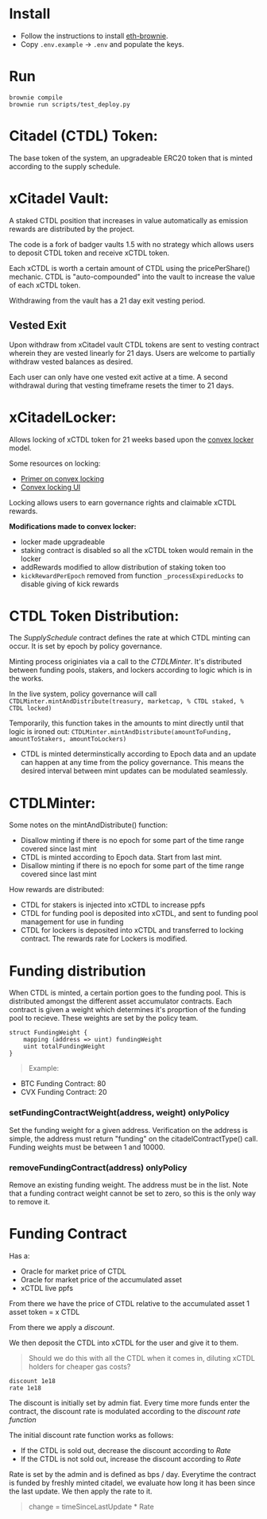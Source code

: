 # Install
- Follow the instructions to install [eth-brownie](https://github.com/eth-brownie/brownie).
- Copy `.env.example` -> `.env` and populate the keys.

# Run
```
brownie compile
brownie run scripts/test_deploy.py
```

# Citadel (CTDL) Token:
The base token of the system, an upgradeable ERC20 token that is minted according to the supply schedule.

# xCitadel Vault:
A staked CTDL position that increases in value automatically as emission rewards are distributed by the project.

The code is a fork of badger vaults 1.5 with no strategy which allows users to deposit CTDL token and receive xCTDL token. 

Each xCTDL is worth a certain amount of CTDL using the pricePerShare() mechanic.
CTDL is "auto-compounded" into the vault to increase the value of each xCTDL token.

Withdrawing from the vault has a 21 day exit vesting period.

## Vested Exit
Upon withdraw from xCitadel vault CTDL tokens are sent to vesting contract wherein they are vested linearly for 21 days. Users are welcome to partially withdraw vested balances as desired.

Each user can only have one vested exit active at a time. A second withdrawal during that vesting timeframe resets the timer to 21 days.

# xCitadelLocker:
Allows locking of xCTDL token for 21 weeks based upon the [convex locker](https://github.com/convex-eth/platform/blob/main/contracts/contracts/CvxLocker.sol) model.

Some resources on locking:
- [Primer on convex locking](https://docs.convexfinance.com/convexfinance/general-information/voting-and-gauge-weights/vote-locking)
- [Convex locking UI](https://www.convexfinance.com/lock-cvx)

Locking allows users to earn governance rights and claimable xCTDL rewards.

<strong> Modifications made to convex locker: </strong>
- locker made upgradeable
- staking contract is disabled so all the xCTDL token would remain in the locker
- addRewards modified to allow distribution of staking token too
- `kickRewardPerEpoch` removed from function `_processExpiredLocks` to disable giving of kick rewards

# CTDL Token Distribution:
The _SupplySchedule_ contract defines the rate at which CTDL minting can occur. It is set by epoch by policy governance.

Minting process originiates via a call to the _CTDLMinter_. It's distributed between funding pools, stakers, and lockers according to logic which is in the works.

In the live system, policy governance will call `CTDLMinter.mintAndDistribute(treasury, marketcap, % CTDL staked, % CTDL locked)`

Temporarily, this function takes in the amounts to mint directly until that logic is ironed out:
`CTDLMinter.mintAndDistribute(amountToFunding, amountToStakers, amountToLockers)`

- CTDL is minted determinstically according to Epoch data and an update can happen at any time from the policy governance. This means the desired interval between mint updates can be modulated seamlessly.

# CTDLMinter:
Some notes on the mintAndDistribute() function:
- Disallow minting if there is no epoch for some part of the time range covered since last mint
- CTDL is minted according to Epoch data. Start from last mint.
- Disallow minting if there is no epoch for some part of the time range covered since last mint

How rewards are distributed:
- CTDL for stakers is injected into xCTDL to increase ppfs
- CTDL for funding pool is deposited into xCTDL, and sent to funding pool management for use in funding 
- CTDL for lockers is deposited into xCTDL and transferred to locking contract. The rewards rate for Lockers is modified.

# Funding distribution
When CTDL is minted, a certain portion goes to the funding pool. This is distributed amongst the different asset accumulator contracts. Each contract is given a weight which determines it's proprtion of the funding pool to recieve. These weights are set by the policy team.

```
struct FundingWeight {
    mapping (address => uint) fundingWeight
    uint totalFundingWeight
}
```

> Example:
* BTC Funding Contract: 80
* CVX Funding Contract: 20

### setFundingContractWeight(address, weight) onlyPolicy
Set the funding weight for a given address. Verification on the address is simple, the address must return "funding" on the citadelContractType() call.
Funding weights must be between 1 and 10000.

### removeFundingContract(address) onlyPolicy
Remove an existing funding weight. 
The address must be in the list.
Note that a funding contract weight cannot be set to zero, so this is the only way to remove it.

# Funding Contract
Has a:
* Oracle for market price of CTDL
* Oracle for market price of the accumulated asset
* xCTDL live ppfs

From there we have the price of CTDL relative to the accumulated asset
1 asset token = x CTDL

From there we apply a *discount*.

We then deposit the CTDL into xCTDL for the user and give it to them. 
> Should we do this with all the CTDL when it comes in, diluting xCTDL holders for cheaper gas costs?

```
discount 1e18
rate 1e18
```

The discount is initially set by admin fiat.
Every time more funds enter the contract, the discount rate is modulated according to the *discount rate function*

The initial discount rate function works as follows:
* If the CTDL is sold out, decrease the discount according to *Rate*
* If the CTDL is not sold out, increase the discount according to *Rate*

Rate is set by the admin and is defined as bps / day.
Everytime the contract is funded by freshly minted citadel, we evaluate how long it has been since the last update. We then apply the rate to it.

> change = timeSinceLastUpdate * Rate


